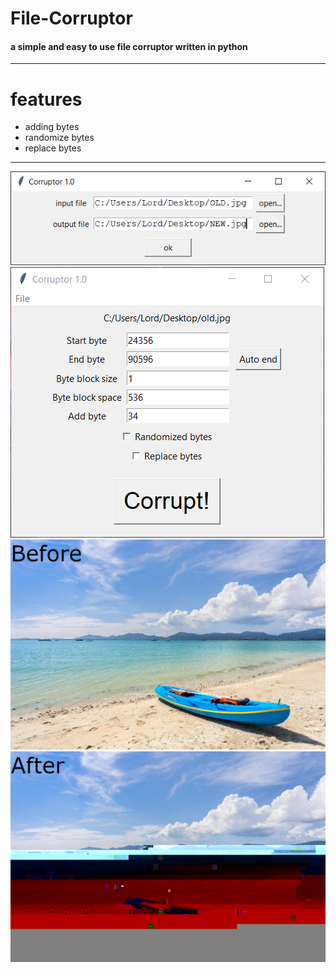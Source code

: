 # File-Corruptor
#### a simple and easy to use file corruptor written in python
---
# features
* adding bytes
* randomize bytes
* replace bytes
---
![img0](/screenshots/0.PNG)
![img1](/screenshots/1.PNG)
![imgOld](/screenshots/old.jpg)
![imgNew](/screenshots/new.jpg)

